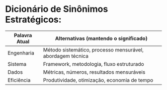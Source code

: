 # Dicionário de Sinônimos Estratégicos:

|Palavra Atual|Alternativas (mantendo o significado)|
|---|---|
|Engenharia|Método sistemático, processo mensurável, abordagem técnica|
|Sistema|Framework, metodologia, fluxo estruturado|
|Dados|Métricas, números, resultados mensuráveis|
|Eficiência|Produtividade, otimização, economia de tempo|